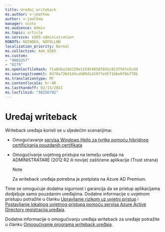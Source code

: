 ```yaml
---
title: Uređaj writeback
ms.author: v-jmathew
author: v-jmathew
manager: scotv
ms.audience: Admin
ms.topic: article
ms.service: o365-administration
ROBOTS: NOINDEX, NOFOLLOW
localization_priority: Normal
ms.collection: Adm_O365
ms.custom:
- "9003257"
- "8279"
ms.openlocfilehash: f1a8dba19d220e1154549507801c813f56fe5cdd
ms.sourcegitcommit: 0470a728d184ceb89d1419f7ed57166e07bb778b
ms.translationtype: MT
ms.contentlocale: hr-HR
ms.lasthandoff: 02/15/2021
ms.locfileid: "50256702"
---
```

# <a name="device-writeback"></a>Uređaj writeback

Writeback uređaja koristi se u sljedećim scenarijima:

- Omogućavanje [servisa Windows Hello za tvrtke pomoću hibridnog certificiranja pouzdanih certifikata](https://docs.microsoft.com/windows/security/identity-protection/hello-for-business/hello-hybrid-cert-trust-prereqs#device-registration)
- Omogućivanje uvjetnog pristupa na temelju uređaja na ADMINISTRATARE (2012 R2 ili novije) zaštićene aplikacije (Trust strana)

    > [!NOTE]
    > Za writeback uređaja potrebna je pretplata na Azure AD Premium.

Time se omogućuje dodatna sigurnost i garancija da se pristup aplikacijama dodjeljuje samo pouzdanim uređajima. Dodatne informacije o uvjetnom pristupu potražite u članku [Upravljanje rizikom uz uvjetni pristup](https://docs.microsoft.com/azure/active-directory/conditional-access/overview) i [Postavljanje lokalnog uvjetnog pristupa pomoću servisa Azure Active Directory registracija uređaja](https://docs.microsoft.com/azure/active-directory/devices/overview).

Dodatne informacije o omogućivanju uređaja writeback za uređaje potražite u članku [Omogućivanje programa writeback uređaja](https://docs.microsoft.com/azure/active-directory/hybrid/how-to-connect-device-writeback).
